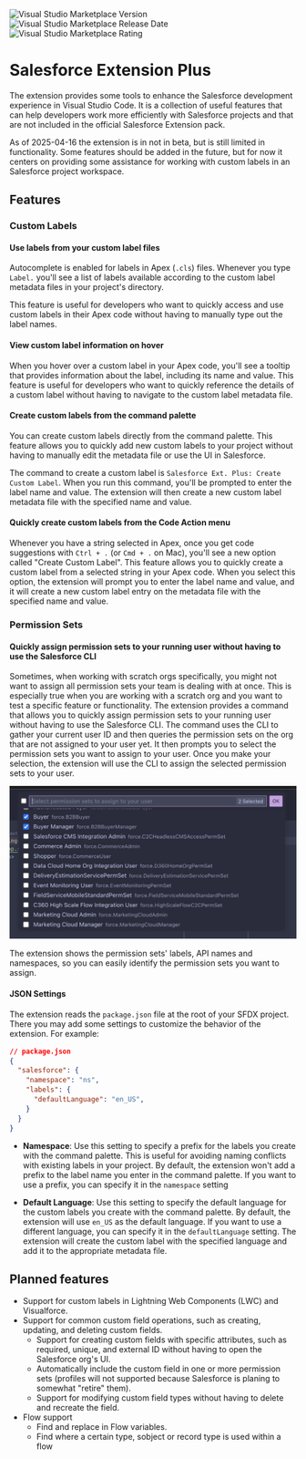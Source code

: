 ![Visual Studio Marketplace Version](https://img.shields.io/visual-studio-marketplace/v/wisefox.sf-ext-plus?link=https://marketplace.visualstudio.com/items?itemName=wisefox.sf-ext-plus) ![Visual Studio Marketplace Release Date](https://img.shields.io/visual-studio-marketplace/release-date/wisefox.sf-ext-plus?link=https://marketplace.visualstudio.com/items?itemName=wisefox.sf-ext-plus) ![Visual Studio Marketplace Rating](https://img.shields.io/visual-studio-marketplace/stars/wisefox.sf-ext-plus?link=https://marketplace.visualstudio.com/items?itemName=wisefox.sf-ext-plus)

# Salesforce Extension Plus

The extension provides some tools to enhance the Salesforce development experience in Visual Studio Code. It is a collection of useful features that can help developers work more efficiently with Salesforce projects and that are not included in the official Salesforce Extension pack.

As of 2025-04-16 the extension is in not in beta, but is still limited in functionality. Some features should be added in the future, but for now it centers on providing some assistance for working with custom labels in an Salesforce project workspace.

## Features

### Custom Labels

#### Use labels from your custom label files

Autocomplete is enabled for labels in Apex (`.cls`) files. Whenever you type `Label.` you'll see a list of labels available according to the custom label metadata files in your project's directory.

This feature is useful for developers who want to quickly access and use custom labels in their Apex code without having to manually type out the label names.

#### View custom label information on hover

When you hover over a custom label in your Apex code, you'll see a tooltip that provides information about the label, including its name and value. This feature is useful for developers who want to quickly reference the details of a custom label without having to navigate to the custom label metadata file.

#### Create custom labels from the command palette

You can create custom labels directly from the command palette. This feature allows you to quickly add new custom labels to your project without having to manually edit the metadata file or use the UI in Salesforce.

The command to create a custom label is `Salesforce Ext. Plus: Create Custom Label`. When you run this command, you'll be prompted to enter the label name and value. The extension will then create a new custom label metadata file with the specified name and value.

#### Quickly create custom labels from the Code Action menu

Whenever you have a string selected in Apex, once you get code suggestions with `Ctrl + .` (or `Cmd + .` on Mac), you'll see a new option called "Create Custom Label". This feature allows you to quickly create a custom label from a selected string in your Apex code. When you select this option, the extension will prompt you to enter the label name and value, and it will create a new custom label entry on the metadata file with the specified name and value.

### Permission Sets

#### Quickly assign permission sets to your running user without having to use the Salesforce CLI

Sometimes, when working with scratch orgs specifically, you might not want to assign all permission sets your team is dealing with at once. This is especially true when you are working with a scratch org and you want to test a specific feature or functionality. The extension provides a command that allows you to quickly assign permission sets to your running user without having to use the Salesforce CLI. The command uses the CLI to gather your current user ID and then queries the permission sets on the org that are not assigned to your user yet. It then prompts you to select the permission sets you want to assign to your user. Once you make your selection, the extension will use the CLI to assign the selected permission sets to your user.

![Assign Permission Sets](images/features/permsetsQuickpick.png)

The extension shows the permission sets' labels, API names and namespaces, so you can easily identify the permission sets you want to assign.

#### JSON Settings

The extension reads the `package.json` file at the root of your SFDX project. There you may add some settings to customize the behavior of the extension. For example:

```json
// package.json
{
  "salesforce": {
    "namespace": "ns",
    "labels": {
      "defaultLanguage": "en_US",
    }
  }
}
```

* **Namespace**: Use this setting to specify a prefix for the labels you create with the command palette. This is useful for avoiding naming conflicts with existing labels in your project. By default, the extension won't add a prefix to the label name you enter in the command palette. If you want to use a prefix, you can specify it in the `namespace` setting

* **Default Language**: Use this setting to specify the default language for the custom labels you create with the command palette. By default, the extension will use `en_US` as the default language. If you want to use a different language, you can specify it in the `defaultLanguage` setting. The extension will create the custom label with the specified language and add it to the appropriate metadata file.

## Planned features

- Support for custom labels in Lightning Web Components (LWC) and Visualforce.
- Support for common custom field operations, such as creating, updating, and deleting custom fields.
  - Support for creating custom fields with specific attributes, such as required, unique, and external ID without having to open the Salesforce org's UI.
  - Automatically include the custom field in one or more permission sets (profiles will not supported because Salesforce is planing to somewhat "retire" them).
  - Support for modifying custom field types without having to delete and recreate the field.
- Flow support
  - Find and replace in Flow variables.
  - Find where a certain type, sobject or record type is used within a flow
